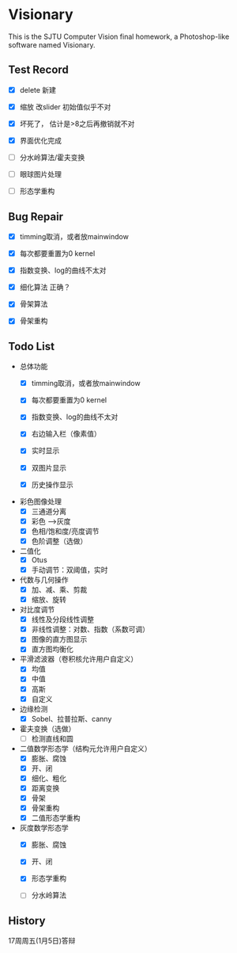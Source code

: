 # Visionary

This is the SJTU Computer Vision final homework, a Photoshop-like software named Visionary.



## Test Record

- [x] delete 新建
- [x] 缩放 改slider 初始值似乎不对
- [x] 坏死了， 估计是>8之后再撤销就不对
- [x] 界面优化完成
- [ ] 分水岭算法/霍夫变换
- [ ] 眼球图片处理
- [ ] 形态学重构



## Bug Repair

- [x] timming取消，或者放mainwindow
- [x] 每次都要重置为0 kernel
- [x] 指数变换、log的曲线不太对
- [x] 细化算法 正确？
- [x] 骨架算法
- [x] 骨架重构



## Todo List

- 总体功能
  - [x] timming取消，或者放mainwindow
  - [x] 每次都要重置为0 kernel
  - [x] 指数变换、log的曲线不太对
  - [x] 右边输入栏（像素值）
  - [x] 实时显示
  - [x] 双图片显示
  - [x] 历史操作显示


- 彩色图像处理
  - [x] 三通道分离 
  - [x] 彩色  -->灰度 
  - [x] 色相/饱和度/亮度调节 
  - [x] 色阶调整（选做）
- 二值化
  - [x] Otus 
  - [x] 手动调节：双阈值，实时 
- 代数与几何操作
  - [x] 加、减、乘、剪裁 
  - [x] 缩放、旋转 
- 对比度调节
  - [x] 线性及分段线性调整
  - [x] 非线性调整：对数、指数（系数可调）
  - [x] 图像的直方图显示 
  - [x] 直方图均衡化 
- 平滑滤波器（卷积核允许用户自定义）
  - [x] 均值 
  - [x] 中值 
  - [x] 高斯
  - [x] 自定义 
- 边缘检测
  - [x] Sobel、拉普拉斯、canny 
- 霍夫变换（选做）
  - [ ] 检测直线和圆
- 二值数学形态学（结构元允许用户自定义）
  - [x] 膨胀、腐蚀 
  - [x] 开、闭 
  - [x] 细化、粗化 
  - [x] 距离变换
  - [x] 骨架
  - [x] 骨架重构 
  - [x] 二值形态学重构
- 灰度数学形态学
  - [x] 膨胀、腐蚀
  - [x] 开、闭
  - [x] 形态学重构
  - [ ] 分水岭算法




##  History

17周周五(1月5日)答辩